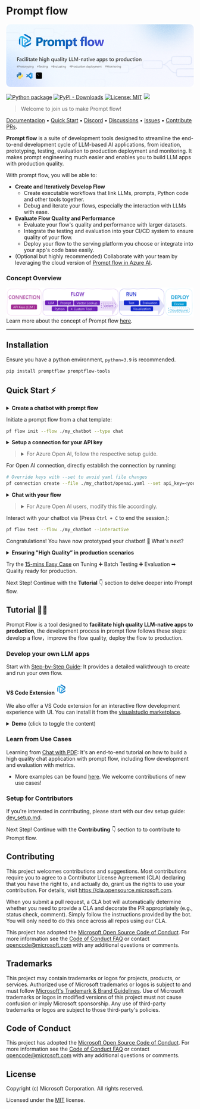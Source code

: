 # Prompt flow
![banner](examples/tutorials/quick-start/media/PF_banner.png)

[![Python package](https://img.shields.io/pypi/v/promptflow)](https://pypi.org/project/promptflow/)
[![PyPI - Downloads](https://img.shields.io/pypi/dm/promptflow)](https://pypi.org/project/promptflow/)
[![License: MIT](https://img.shields.io/github/license/microsoft/promptflow)](https://github.com/microsoft/promptflow/blob/main/LICENSE)
[![](https://dcbadge.vercel.app/api/server/bnXr6kxs?compact=true&style=flat)](https://discord.gg/bnXr6kxs)

> Welcome to join us to make Prompt flow!

[Documentacion](https://microsoft.github.io/promptflow) • [Quick Start](https://github.com/microsoft/promptflow/blob/main/docs/how-to-guides/quick-start.md)  • [Discord](https://discord.gg/bnXr6kxs) •  [Discussions](https://github.com/microsoft/promptflow/discussions) • [Issues](https://github.com/microsoft/promptflow/issues/new/choose) • [Contribute PRs](https://github.com/microsoft/promptflow/pulls).

**Prompt flow** is a suite of development tools designed to streamline the end-to-end development cycle of LLM-based AI applications, from ideation, prototyping, testing, evaluation to production deployment and monitoring. It makes prompt engineering much easier and enables you to build LLM apps with production quality.

With prompt flow, you will be able to:

- **Create and Iteratively Develop Flow**
    - Create executable workflows that link LLMs, prompts, Python code and other tools together.
    - Debug and iterate your flows, especially the interaction with LLMs with ease.
- **Evaluate Flow Quality and Performance**
    - Evaluate your flow's quality and performance with larger datasets.
    - Integrate the testing and evaluation into your CI/CD system to ensure quality of your flow.
    - Deploy your flow to the serving platform you choose or integrate into your app's code base easily.
- (Optional but highly recommended) Collaborate with your team by leveraging the cloud version of [Prompt flow in Azure AI](https://learn.microsoft.com/en-us/azure/machine-learning/prompt-flow/overview-what-is-prompt-flow?view=azureml-api-2).

### Concept Overview

![concept](examples/tutorials/quick-start/media/concept.png)
Learn more about the concept of Prompt flow [here](https://microsoft.github.io/promptflow/concepts/index.html).

------

## Installation

Ensure you have a python environment, `python=3.9` is recommended.

```sh
pip install promptflow promptflow-tools
```

## Quick Start ⚡

<details>
<summary><b>Create a chatbot with prompt flow</b></summary>
 It creates a new <b>flow folder</b> named my_chatbot and generates the necessary flow files within it. The --flow argument is the path to the flow folder.
</details>

Initiate a prompt flow from a chat template:

```sh
pf flow init --flow ./my_chatbot --type chat
```

<details>
<summary><b>Setup a connection for your API key</b></summary>
Navigate to the `my_chatbot` folder, you can find a yaml file named `openai.yaml` file, which is the definition of the connection to store your Open AI key.
</details>

> <details>
> <summary>For Azure Open AI, follow the respective setup guide.</summary>
> 
> Create a new yaml file `azure_openai.yaml` with following template in the `my_chatbot` folder. Replace the `api_key` and `api_base` with your own Azure OpenAI API key and endpoint:
> 
> ```yaml
> $schema: https://azuremlschemas.azureedge.net/promptflow/latest/AzureOpenAIConnection.schema.json
> name: azure_open_ai_connection # name of the connection
> type: azure_open_ai  # Azure Open AI 
> api_key: "<aoai-api-key>" # replace with your Azure OpenAI API key
> api_base: "aoai-api-endpoint" # replace with your Azure OpenAI API endpoint
> api_type: "azure" 
> api_version: "2023-03-15-preview" # replace with your Azure OpenAI API version
> ```
> 
> Establish the connection by running:
> ```sh
> pf connection create --file ./my_chatbot/azure_openai.yaml
> ```
> </details>

For Open AI connection, directly establish the connection by running:


```sh
# Override keys with --set to avoid yaml file changes
pf connection create --file ./my_chatbot/openai.yaml --set api_key=<your_api_key>
```

<details>
<summary><b>Chat with your flow</b></summary>
In the `my_chatbot` folder, there's a `flow.dag.yaml` file that outlines the flow, including inputs/outputs, tools, nodes, etc. Note we're using the connection named `open_ai_connection` in the `chat` node.
</details>

> <details>
> <summary>For Azure Open AI users, modify this file accordingly.</summary>
> For Azure Open AI, please replace it with the connection name you created in the previous step.
>
> ```yaml
> nodes:
> - name: chat
>   type: llm
>   source:
>     type: code
>     path: chat.jinja2
>   inputs:
>     deployment_name: gpt-4
>     max_tokens: '256'
>     temperature: '0.7'
>     chat_history: ${inputs.chat_history}
>     question: ${inputs.question}
>   api: chat
>   connection: azure_open_ai_connection
> ```
>  </details>

Interact with your chatbot via (Press `Ctrl + C` to end the session.):

```sh
pf flow test --flow ./my_chatbot --interactive
```

Congratulations! You have now prototyped your chatbot! 🎉 What's next?

<details>
<summary><b>Ensuring "High Quality” in production scenarios</b></summary>

LLMs' randomness can yield unstable answers. Fine-tuning prompts can improve output reliability.  For accurate quality assessment, it's essential to test with larger datasets and compare outcomes with the ground truth.

During fine-tuning the prompt, we also consider to strike a balance between the accuracy and the token cost of the LLM.

Invest just 15 minutes to understand how prompt flow accelerates prompt tuning, testing, and evaluation, to find an ideal prompt **(accuracy ↑,token ↓)**
<img src="examples/tutorials/quick-start/media/realcase.png" alt="comparison resutl" width=80%>
</details>

Try the [15-mins Easy Case](examples/tutorials/quick-start/promptflow-quality-improvement.md) on Tuning ➕ Batch Testing ➕ Evaluation ➡ Quality ready for production.

Next Step! Continue with the **Tutorial**  👇 section to delve deeper into Prompt flow.

## Tutorial 🏃‍♂️

Prompt Flow is a tool designed to **facilitate high quality LLM-native apps to production**, the development process in prompt flow follows these steps: develop a flow，improve the flow quality, deploy the flow to production.

### Develop your own LLM apps

Start with [Step-by-Step Guide](https://microsoft.github.io/promptflow/how-to-guides/quick-start.html): It provides a detailed walkthrough to create and run your own flow.

#### VS Code Extension <img src="examples/tutorials/quick-start/media/logo_pf.png" alt="logo" width="30"/> 

We also offer a VS Code extension for an interactive flow development experience with UI. You can install it from the [visualstudio marketplace](https://marketplace.visualstudio.com/items?itemName=prompt-flow.prompt-flow).

<details>
<summary> <b>Demo</b> (click to toggle the content)</summary>
This is a detailed walkthrough step-by-step to create your own flow from scratch and invoke your first flow run.

[![vsc extension](https://img.youtube.com/vi/GmhasXd7sj4/0.jpg)](https://youtu.be/GmhasXd7sj4)

</details>

### Learn from Use Cases

Learning from [Chat with PDF](https://github.com/microsoft/promptflow/blob/main/examples/tutorials/e2e-development/chat-with-pdf.md): It's an end-to-end tutorial on how to build a high quality chat application with prompt flow, including flow development and evaluation with metrics.

* More examples can be found [here](./examples/README.md). We welcome contributions of new use cases!

### Setup for Contributors

If you're interested in contributing, please start with our dev setup guide: [dev_setup.md](./docs/dev/dev_setup.md).

Next Step! Continue with the **Contributing**  👇 section to to contribute to Prompt flow.

## Contributing

This project welcomes contributions and suggestions.  Most contributions require you to agree to a
Contributor License Agreement (CLA) declaring that you have the right to, and actually do, grant us
the rights to use your contribution. For details, visit https://cla.opensource.microsoft.com.

When you submit a pull request, a CLA bot will automatically determine whether you need to provide
a CLA and decorate the PR appropriately (e.g., status check, comment). Simply follow the instructions
provided by the bot. You will only need to do this once across all repos using our CLA.

This project has adopted the [Microsoft Open Source Code of Conduct](https://opensource.microsoft.com/codeofconduct/).
For more information see the [Code of Conduct FAQ](https://opensource.microsoft.com/codeofconduct/faq/) or
contact [opencode@microsoft.com](mailto:opencode@microsoft.com) with any additional questions or comments.

## Trademarks

This project may contain trademarks or logos for projects, products, or services. Authorized use of Microsoft
trademarks or logos is subject to and must follow
[Microsoft's Trademark & Brand Guidelines](https://www.microsoft.com/en-us/legal/intellectualproperty/trademarks/usage/general).
Use of Microsoft trademarks or logos in modified versions of this project must not cause confusion or imply Microsoft sponsorship.
Any use of third-party trademarks or logos are subject to those third-party's policies.

## Code of Conduct

This project has adopted the
[Microsoft Open Source Code of Conduct](https://opensource.microsoft.com/codeofconduct/).
For more information see the
[Code of Conduct FAQ](https://opensource.microsoft.com/codeofconduct/faq/)
or contact [opencode@microsoft.com](mailto:opencode@microsoft.com)
with any additional questions or comments.

## License

Copyright (c) Microsoft Corporation. All rights reserved.

Licensed under the [MIT](LICENSE) license.
